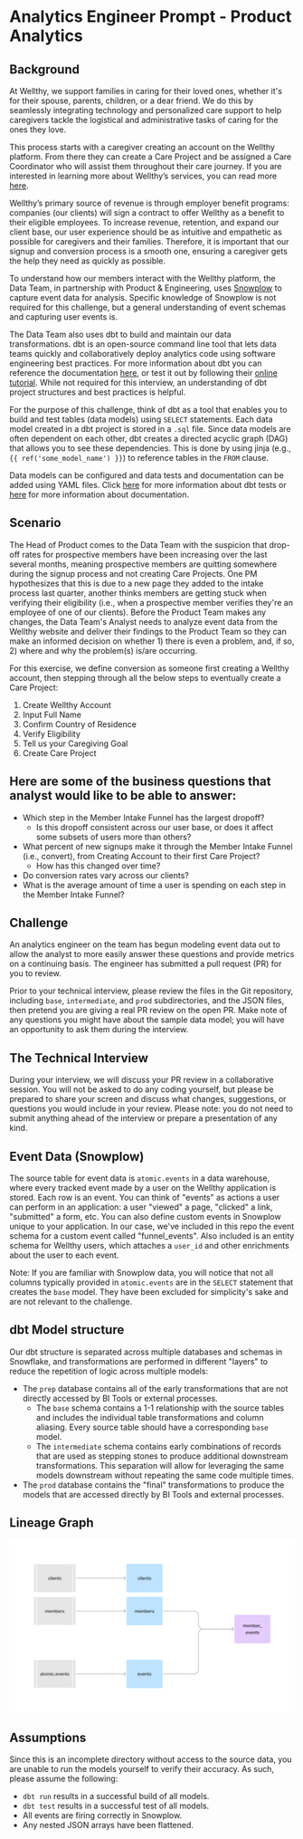 # Analytics Engineer Prompt - Product Analytics

## Background
At Wellthy, we support families in caring for their loved ones, whether it's for their spouse, parents, children, or a dear friend. We do this by seamlessly integrating technology and personalized care support to help caregivers tackle the logistical and administrative tasks of caring for the ones they love.

This process starts with a caregiver creating an account on the Wellthy platform. From there they can create a Care Project and be assigned a Care Coordinator who will assist them throughout their care journey. If you are interested in learning more about Wellthy’s services, you can read more [here](https://wellthy.com/).

Wellthy’s primary source of revenue is through employer benefit programs: companies (our clients) will sign a contract to offer Wellthy as a benefit to their eligible employees. To increase revenue, retention, and expand our client base, our user experience should be as intuitive and empathetic as possible for caregivers and their families. Therefore, it is important that our signup and conversion process is a smooth one, ensuring a caregiver gets the help they need as quickly as possible. 

To understand how our members interact with the Wellthy platform, the Data Team, in partnership with Product & Engineering, uses [Snowplow](https://snowplow.io/) to capture event data for analysis. Specific knowledge of Snowplow is not required for this challenge, but a general understanding of event schemas and capturing user events is.

The Data Team also uses dbt to build and maintain our data transformations. dbt is an open-source command line tool that lets data teams quickly and collaboratively deploy analytics code using software engineering best practices. For more information about dbt you can reference the documentation [here](https://docs.getdbt.com/docs/introduction), or test it out by following their [online tutorial](https://courses.getdbt.com/collections). While not required for this interview, an understanding of dbt project structures and best practices is helpful.

For the purpose of this challenge, think of dbt as a tool that enables you to build and test tables (data models) using `SELECT` statements. Each data model created in a dbt project is stored in a `.sql` file. Since data models are often dependent on each other, dbt creates a directed acyclic graph (DAG) that allows you to see these dependencies. This is done by using jinja (e.g.,`{{ ref('some_model_name') }}`) to reference tables in the `FROM` clause.

Data models can be configured and data tests and documentation can be added using YAML files. Click [here](https://docs.getdbt.com/docs/building-a-dbt-project/tests) for more information about dbt tests or [here](https://docs.getdbt.com/docs/building-a-dbt-project/documentation) for more information about documentation.

## Scenario
The Head of Product comes to the Data Team with the suspicion that drop-off rates for prospective members have been increasing over the last several months, meaning prospective members are quitting somewhere during the signup process and not creating Care Projects. One PM hypothesizes that this is due to a new page they added to the intake process last quarter, another thinks members are getting stuck when verifying their eligibility (i.e., when a prospective member verifies they're an employee of one of our clients). Before the Product Team makes any changes, the Data Team's Analyst needs to analyze event data from the Wellthy website and deliver their findings to the Product Team so they can make an informed decision on whether 1) there is even a problem, and, if so, 2) where and why the problem(s) is/are occurring.

For this exercise, we define conversion as someone first creating a Wellthy account, then stepping through all the below steps to eventually create a Care Project:

1. Create Wellthy Account
2. Input Full Name
3. Confirm Country of Residence
4. Verify Eligibility
5. Tell us your Caregiving Goal
6. Create Care Project

## Here are some of the business questions that analyst would like to be able to answer:
* Which step in the Member Intake Funnel has the largest dropoff?
    * Is this dropoff consistent across our user base, or does it affect some subsets of users more than others?
* What percent of new signups make it through the Member Intake Funnel (i.e., convert), from Creating Account to their first Care Project? 
    * How has this changed over time?
* Do conversion rates vary across our clients?
* What is the average amount of time a user is spending on each step in the Member Intake Funnel?

## Challenge
An analytics engineer on the team has begun modeling event data out to allow the analyst to more easily answer these questions and provide metrics on a continuing basis. The engineer has submitted a pull request (PR) for you to review. 

Prior to your technical interview, please review the files in the Git repository, including `base`, `intermediate`, and `prod` subdirectories, and the JSON files, then pretend you are giving a real PR review on the open PR. Make note of any questions you might have about the sample data model; you will have an opportunity to ask them during the interview. 

## The Technical Interview
During your interview, we will discuss your PR review in a collaborative session. You will not be asked to do any coding yourself, but please be prepared to share your screen and discuss what changes, suggestions, or questions you would include in your review. Please note: you do not need to submit anything ahead of the interview or prepare a presentation of any kind.

## Event Data (Snowplow)
The source table for event data is `atomic.events` in a data warehouse, where every tracked event made by a user on the Wellthy application is stored. Each row is an event. You can think of "events" as actions a user can perform in an application: a user "viewed" a page, "clicked" a link, "submitted" a form, etc. You can also define custom events in Snowplow unique to your application. In our case, we've included in this repo the event schema for a custom event called "funnel_events". Also included is an entity schema for Wellthy users, which attaches a `user_id` and other enrichments about the user to each event.

Note: If you are familiar with Snowplow data, you will notice that not all columns typically provided in `atomic.events` are in the `SELECT` statement that creates the `base` model. They have been excluded for simplicity's sake and are not relevant to the challenge.

## dbt Model structure
Our dbt structure is separated across multiple databases and schemas in Snowflake, and transformations are performed in different "layers" to reduce the repetition of logic across multiple models:
* The `prep` database contains all of the early transformations that are not directly accessed by BI Tools or external processes.
    * The `base` schema contains a 1-1 relationship with the source tables and includes the individual table transformations and column aliasing. Every source table should have a corresponding `base` model.
    * The `intermediate` schema contains early combinations of records that are used as stepping stones to produce additional downstream transformations. This separation will allow for leveraging the same models downstream without repeating the same code multiple times.
* The `prod` database contains the "final" transformations to produce the models that are accessed directly by BI Tools and external processes.

## Lineage Graph
![DAG](DAG.png)

## Assumptions
Since this is an incomplete directory without access to the source data, you are unable to run the models yourself to verify their accuracy. As such, please assume the following:
* `dbt run` results in a successful build of all models.
* `dbt test` results in a successful test of all models.
* All events are firing correctly in Snowplow.
* Any nested JSON arrays have been flattened. 
